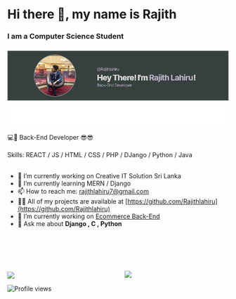 ### <h1><b>Hi there 👋, my name is Rajith</b></h1>
#### <h3>I am a Computer Science Student<h3>
![I am a Computer Science Student](https://github.com/Rajithlahiru/Rajithlahiru/blob/main/image.png?raw=true)  

<!-- <p> <img align="right" alt="gif" src="https://github.com/Rajithlahiru/Rajithlahiru/blob/main/softwaredev.gif" width="350" height="350"/> </p> -->

💻🔩 Back-End Developer 😎😎
<br><br>
Skills:  REACT / JS / HTML / CSS / PHP / DJango / Python / Java
<br><br>
- 🔭 I’m currently working on Creative IT Solution Sri Lanka 
- 🌱 I’m currently learning MERN / Django 
- 📫 How to reach me: rajithlahiru7@gmail.com 
- 👨‍💻 All of my projects are available at [https://github.com/Rajithlahiru](https://github.com/Rajithlahiru)  
- 🔭 I’m currently working on [Ecommerce Back-End](https://github.com/Rajithlahiru/E--Commerce-Back-end.git)
- 💬 Ask me about **Django , C , Python**

    
    
    
    
<br><br><br><br><br>
<img align="right" width="47%" src="https://github-readme-stats.vercel.app/api?username=Rajithlahiru&show_icons=true&count_private=true&theme=tokyonight"/>
<img align="center" width="47%" src="https://github-readme-stats.vercel.app/api/top-langs/?username=Rajithlahiru&layout=compact" />



  ![Profile views](https://gpvc.arturio.dev/Rajithlahiru) 



